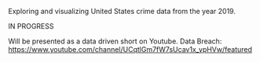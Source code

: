Exploring and visualizing United States crime data from the year 2019.

IN PROGRESS

Will be presented as a data driven short on Youtube.
Data Breach:
https://www.youtube.com/channel/UCqtlGm7fW7sUcav1x_ypHVw/featured